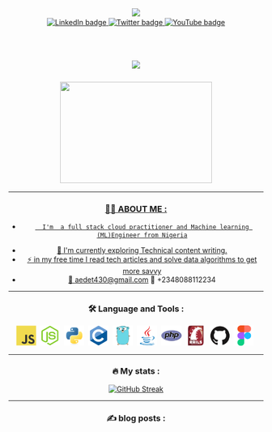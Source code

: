 <div id="header" align="center">
  <img src="https://media3.giphy.com/media/Q8xuJjjxQHHJdHn7gJ/giphy.gif?cid=6c09b9523b77bffb479104febffdaa88e389220ac10e7ed1&rid=giphy.gif&ct=s" width="100"/>

<div id="badges">
   
  <a href="https://twitter.com/MFShakespeare">
  <img src="https://img.shields.io/badge/twitter-blue?style=for-the-badge&logo=twitter&logocolour=gray" alt="LinkedIn badge"/>
  </a>
  <a href="https://www.linkedin.com/in/michael-fait-b378271a6">
  <img src="https://img.shields.io/badge/Linkedin-blue?style=for-the-badge&logo=LinkedIn&logocolour=gray" alt="Twitter badge"/>
  </a>
  <a href="https://youtube.com/@michaelfait6819">
  <img src="https://img.shields.io/badge/YouTube-red?style=for-the-badge&logo=YouTube&logocolour=red" alt="YouTube badge"/>
  
</div>
  <div id="header" align="center">
   <img src="https://komarev.com/ghpvc/?username=AnietieEdet&style=flat-bottomed&colour=gray" alt=""/>
</div> 
    <h1>
      <img src="https://media3.giphy.com/media/MPxg9U887PS0B8XT4J/giphy.gif?cid=6c09b952bde6531ebb1bb095b72a4806c39d8614d9e90829&rid=giphy.gif&ct=g" width="30px"/>
      </h1>
<div align="centre">
  <img src="https://media0.giphy.com/media/dWesBcTLavkZuG35MI/giphy.gif?cid=6c09b9527ae90c09d6292197df23b1b0fb134b550cb3fb84&rid=giphy.gif&ct=g" width="300" height="200"/>
  </div>
   
  ---
  
  
  ###   👨‍💻  ABOUT ME :
  
  -       I'm  a full stack cloud practitioner and Machine learning (ML)Engineer from Nigeria
  -    🔭 I'm currently exploring Technical content writing.
  -    ⚡ in my free time I read tech articles and solve data algorithms to get more savvy
  -    💌 aedet430@gmail.com
       📱 +2348088112234
    
  ---
  
  
  ###   🛠️ Language and Tools :
   <div>
     <img src="https://github.com/devicons/devicon/blob/master/icons/javascript/javascript-original.svg" title="Java" alt="java" width="40" height="40"/>&nbsp;
     <img src="https://github.com/devicons/devicon/blob/master/icons/nodejs/nodejs-original.svg" title="nodejs" alt="nodejs" width="40" height="40"/>&nbsp;
     <img src="https://github.com/devicons/devicon/blob/master/icons/python/python-original.svg" title="python" alt="python" width="40" height="40"/>&nbsp;
     <img src="https://github.com/devicons/devicon/blob/master/icons/c/c-original.svg" title="C" alt="C" width="40" height="40"/>&nbsp;
     <img src="https://github.com/devicons/devicon/blob/master/icons/go/go-original.svg" title="Go" alt="Go" width="40" height="40"/>&nbsp;
     <img src="https://github.com/devicons/devicon/blob/master/icons/java/java-original.svg" title="java" alt="java" width="40" height="40"/>&nbsp;
     <img src="https://github.com/devicons/devicon/blob/master/icons/php/php-original.svg" title="php" alt="php" width="40" height="40"/>&nbsp;
     <img src="https://github.com/devicons/devicon/blob/master/icons/rails/rails-original-wordmark.svg" title="rails" alt="rails" width="40" height="40"/>&nbsp;
     <img src="https://github.com/devicons/devicon/blob/master/icons/github/github-original.svg" title="github" alt="github" width="40" height="40"/>&nbsp;
     <img src="https://github.com/devicons/devicon/blob/master/icons/figma/figma-original.svg" title="figma" alt="figma" width="40" height="40"/>&nbsp;
     
     
  
---
     
     
 ### 🔥 My stats :
     
 [![GitHub Streak](http://github-readme-streak-stats.herokuapp.com?user=AnietieEdet)](https://git.io/streak-stats)
 
---
     
 ### ✍️ blog posts :
     
<!-- BLOG-POST-LIST:START -->
<!-- BLOG-POST-LIST:END -->
     
  
  

  

  
      
    


